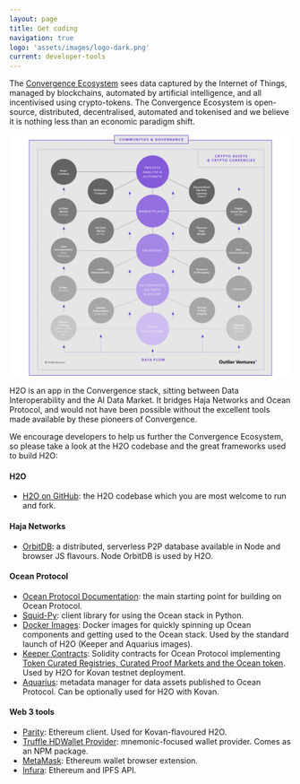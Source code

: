 ```yaml
---
layout: page
title: Get coding
navigation: true
logo: 'assets/images/logo-dark.png'
current: developer-tools
---
```

The [Convergence Ecosystem](https://outlierventures.io/investment-strategy/) sees data captured by the Internet of Things, managed by blockchains, automated by artificial intelligence, and all incentivised using crypto-tokens. The Convergence Ecosystem is open-source, distributed, decentralised, automated and tokenised and we believe it is nothing less than an economic paradigm shift.

![Convergence](../assets/images/convergence.png)

H2O is an app in the Convergence stack, sitting between Data Interoperability and the AI Data Market. It bridges Haja Networks and Ocean Protocol, and would not have been possible without the excellent tools made available by these pioneers of Convergence.

We encourage developers to help us further the Convergence Ecosystem, so please take a look at the H2O codebase and the great frameworks used to build H2O:

#### H2O

- [H2O on GitHub](https://www.github.com/OutlierVentures/H2O): the H2O codebase which you are most welcome to run and fork.

#### Haja Networks

- [OrbitDB](https://github.com/orbitdb/orbit-db): a distributed, serverless P2P database available in Node and browser JS flavours. Node OrbitDB is used by H2O.


#### Ocean Protocol

- [Ocean Protocol Documentation](https://docs.oceanprotocol.com/): the main starting point for building on Ocean Protocol.
- [Squid-Py](https://github.com/oceanprotocol/squid-py): client library for using the Ocean stack in Python.
- [Docker Images](https://github.com/oceanprotocol/docker-images): Docker images for quickly spinning up Ocean components and getting used to the Ocean stack. Used by the standard launch of H2O (Keeper and Aquarius images).
- [Keeper Contracts](https://github.com/oceanprotocol/keeper-contracts): Solidity contracts for Ocean Protocol implementing [Token Curated Registries, Curated Proof Markets and the Ocean token](https://oceanprotocol.com/tech-whitepaper.pdf). Used by H2O for Kovan testnet deployment.
- [Aquarius](https://github.com/oceanprotocol/aquarius): metadata manager for data assets published to Ocean Protocol. Can be optionally used for H2O with Kovan.


#### Web 3 tools

- [Parity](https://github.com/paritytech/parity-ethereum): Ethereum client. Used for Kovan-flavoured H2O.
- [Truffle HDWallet Provider](https://github.com/trufflesuite/truffle-hdwallet-provider): mnemonic-focused wallet provider. Comes as an NPM package.
- [MetaMask](https://metamask.io/): Ethereum wallet browser extension.
- [Infura](https://infura.io/): Ethereum and IPFS API.
